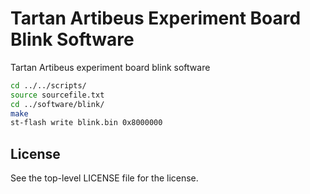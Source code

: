 # Tartan Artibeus Experiment Board Blink Software

Tartan Artibeus experiment board blink software

```bash
cd ../../scripts/
source sourcefile.txt
cd ../software/blink/
make
st-flash write blink.bin 0x8000000
```

## License

See the top-level LICENSE file for the license.
